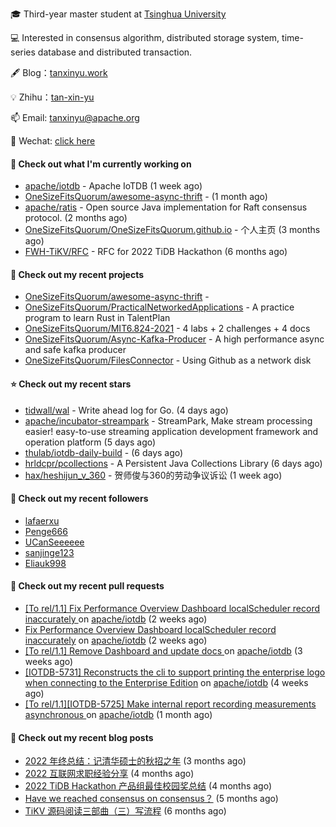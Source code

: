 🎓 Third-year master student at [Tsinghua University](https://www.tsinghua.edu.cn/)

💻 Interested in consensus algorithm, distributed storage system, time-series database and distributed transaction.

🖋 Blog：[tanxinyu.work](https://tanxinyu.work)

💡 Zhihu：[tan-xin-yu](https://www.zhihu.com/people/tan-xin-yu-22)

📫 Email: [tanxinyu@apache.org](mailto:tanxinyu@apache.org)

💬 Wechat: [click here](https://github.com/LebronAl/LebronAl/issues/1)

#### 👷 Check out what I'm currently working on

- [apache/iotdb](https://github.com/apache/iotdb) - Apache IoTDB (1 week ago)
- [OneSizeFitsQuorum/awesome-async-thrift](https://github.com/OneSizeFitsQuorum/awesome-async-thrift) -  (1 month ago)
- [apache/ratis](https://github.com/apache/ratis) - Open source Java implementation for Raft consensus protocol. (2 months ago)
- [OneSizeFitsQuorum/OneSizeFitsQuorum.github.io](https://github.com/OneSizeFitsQuorum/OneSizeFitsQuorum.github.io) - 个人主页 (3 months ago)
- [FWH-TiKV/RFC](https://github.com/FWH-TiKV/RFC) - RFC for 2022 TiDB Hackathon (6 months ago)

#### 🌱 Check out my recent projects

- [OneSizeFitsQuorum/awesome-async-thrift](https://github.com/OneSizeFitsQuorum/awesome-async-thrift) - 
- [OneSizeFitsQuorum/PracticalNetworkedApplications](https://github.com/OneSizeFitsQuorum/PracticalNetworkedApplications) - A practice program to learn Rust in TalentPlan
- [OneSizeFitsQuorum/MIT6.824-2021](https://github.com/OneSizeFitsQuorum/MIT6.824-2021) - 4 labs &#43; 2 challenges &#43; 4 docs
- [OneSizeFitsQuorum/Async-Kafka-Producer](https://github.com/OneSizeFitsQuorum/Async-Kafka-Producer) - A high performance async and safe kafka producer
- [OneSizeFitsQuorum/FilesConnector](https://github.com/OneSizeFitsQuorum/FilesConnector) - Using Github as a network disk

#### ⭐ Check out my recent stars

- [tidwall/wal](https://github.com/tidwall/wal) - Write ahead log for Go. (4 days ago)
- [apache/incubator-streampark](https://github.com/apache/incubator-streampark) - StreamPark, Make stream processing easier! easy-to-use streaming application development framework and operation platform (5 days ago)
- [thulab/iotdb-daily-build](https://github.com/thulab/iotdb-daily-build) -  (6 days ago)
- [hrldcpr/pcollections](https://github.com/hrldcpr/pcollections) - A Persistent Java Collections Library (6 days ago)
- [hax/heshijun_v_360](https://github.com/hax/heshijun_v_360) - 贺师俊与360的劳动争议诉讼 (1 week ago)

#### 👯 Check out my recent followers

- [lafaerxu](https://github.com/lafaerxu)
- [Penge666](https://github.com/Penge666)
- [UCanSeeeeee](https://github.com/UCanSeeeeee)
- [sanjinge123](https://github.com/sanjinge123)
- [Eliauk998](https://github.com/Eliauk998)

#### 🔨 Check out my recent pull requests

- [[To rel/1.1] Fix Performance Overview Dashboard localScheduler record inaccurately ](https://github.com/apache/iotdb/pull/9550) on [apache/iotdb](https://github.com/apache/iotdb) (2 weeks ago)
- [Fix Performance Overview Dashboard localScheduler record inaccurately](https://github.com/apache/iotdb/pull/9549) on [apache/iotdb](https://github.com/apache/iotdb) (2 weeks ago)
- [[To rel/1.1] Remove Dashboard and update docs ](https://github.com/apache/iotdb/pull/9473) on [apache/iotdb](https://github.com/apache/iotdb) (3 weeks ago)
- [[IOTDB-5731] Reconstructs the cli to support printing the enterprise logo when connecting to the Enterprise Edition](https://github.com/apache/iotdb/pull/9462) on [apache/iotdb](https://github.com/apache/iotdb) (4 weeks ago)
- [[To rel/1.1][IOTDB-5725] Make internal report recording measurements asynchronous ](https://github.com/apache/iotdb/pull/9440) on [apache/iotdb](https://github.com/apache/iotdb) (1 month ago)

#### 📜 Check out my recent blog posts

- [2022 年终总结：记清华硕士的秋招之年](https://tanxinyu.work/2022-annual-summary/) (3 months ago)
- [2022 互联网求职经验分享](https://tanxinyu.work/2022-internet-job-hunting-experience-sharing/) (4 months ago)
- [2022 TiDB Hackathon 产品组最佳校园奖总结](https://tanxinyu.work/2022-tidb-hackathon/) (4 months ago)
- [Have we reached consensus on consensus？](https://tanxinyu.work/have-we-reached-consensus-on-consensus/) (5 months ago)
- [TiKV 源码阅读三部曲（三）写流程](https://tanxinyu.work/tikv-source-code-reading-write/) (6 months ago)

